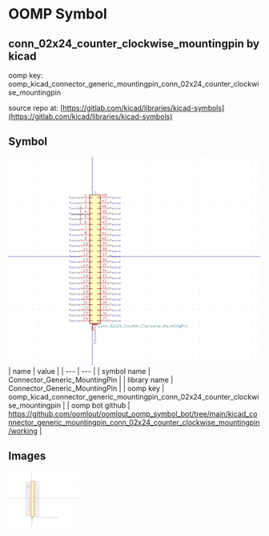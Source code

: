 # OOMP Symbol  
## conn_02x24_counter_clockwise_mountingpin  by kicad  
  
oomp key: oomp_kicad_connector_generic_mountingpin_conn_02x24_counter_clockwise_mountingpin  
  
source repo at: [https://gitlab.com/kicad/libraries/kicad-symbols](https://gitlab.com/kicad/libraries/kicad-symbols)  
## Symbol  
  
[![working.png](working_600.png)](working.png)  
| name | value | 
| --- | --- | 
| symbol name | Connector_Generic_MountingPin | 
| library name | Connector_Generic_MountingPin | 
| oomp key | oomp_kicad_connector_generic_mountingpin_conn_02x24_counter_clockwise_mountingpin | 
| oomp bot github | https://github.com/oomlout/oomlout_oomp_symbol_bot/tree/main/kicad_connector_generic_mountingpin_conn_02x24_counter_clockwise_mountingpin/working | 
## Images  
  
[![working.png](working_140.png)](working.png)  
